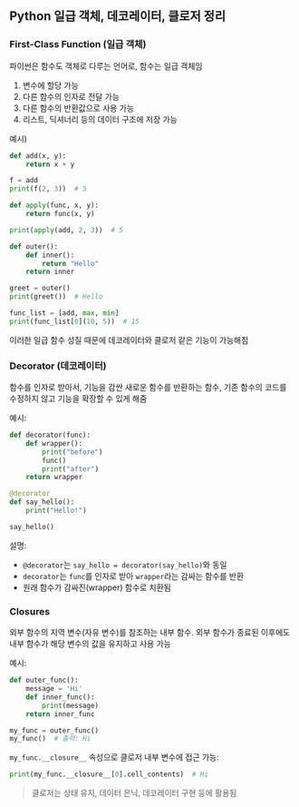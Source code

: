 
## Python 일급 객체, 데코레이터, 클로저 정리

### First-Class Function (일급 객체)

파이썬은 함수도 객체로 다루는 언어로, 함수는 일급 객체임

1. 변수에 할당 가능
2. 다른 함수의 인자로 전달 가능
3. 다른 함수의 반환값으로 사용 가능
4. 리스트, 딕셔너리 등의 데이터 구조에 저장 가능

예시)
```python
def add(x, y):
    return x + y

f = add
print(f(2, 3))  # 5

def apply(func, x, y):
    return func(x, y)

print(apply(add, 2, 3))  # 5

def outer():
    def inner():
        return "Hello"
    return inner

greet = outer()
print(greet())  # Hello

func_list = [add, max, min]
print(func_list[0](10, 5))  # 15
```

이러한 일급 함수 성질 때문에 데코레이터와 클로저 같은 기능이 가능해짐

### Decorator (데코레이터)

함수를 인자로 받아서, 기능을 감싼 새로운 함수를 반환하는 함수, 
기존 함수의 코드를 수정하지 않고 기능을 확장할 수 있게 해줌

예시:
```python
def decorator(func):
    def wrapper():
        print("before")
        func()
        print("after")
    return wrapper

@decorator
def say_hello():
    print("Hello!")

say_hello()
```

설명:
- `@decorator`는 `say_hello = decorator(say_hello)`와 동일
- `decorator`는 `func`를 인자로 받아 `wrapper`라는 감싸는 함수를 반환
- 원래 함수가 감싸진(wrapper) 함수로 치환됨

### Closures

외부 함수의 지역 변수(자유 변수)를 참조하는 내부 함수. 외부 함수가 종료된 이후에도 내부 함수가 해당 변수의 값을 유지하고 사용 가능

예시:
```python
def outer_func():
    message = 'Hi'
    def inner_func():
        print(message)
    return inner_func

my_func = outer_func()
my_func()  # 출력: Hi
```

`my_func.__closure__` 속성으로 클로저 내부 변수에 접근 가능:
```python
print(my_func.__closure__[0].cell_contents)  # Hi
```


> 클로저는 상태 유지, 데이터 은닉, 데코레이터 구현 등에 활용됨
